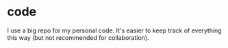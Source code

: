 # code

I use a big repo for my personal code. 
It's easier to keep track of everything this way (but not recommended for collaboration).
